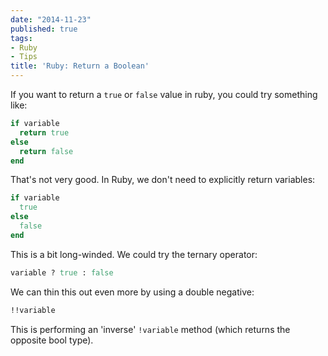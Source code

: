 ```yaml
---
date: "2014-11-23"
published: true
tags:
- Ruby
- Tips
title: 'Ruby: Return a Boolean'
---
```


If you want to return a `true` or `false` value in ruby, you could try something like:

``` ruby
if variable
  return true
else
  return false
end
```

That's not very good.  In Ruby, we don't need to explicitly return variables:

``` ruby
if variable
  true
else
  false
end
```

This is a bit long-winded. We could try the ternary operator:

``` ruby
variable ? true : false
```

We can thin this out even more by using a double negative:

``` ruby
!!variable
```

This is performing an 'inverse' `!variable` method (which returns the opposite bool type).
